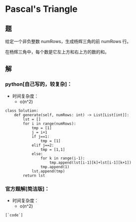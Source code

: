 # Pascal's Triangle

## 题

给定一个非负整数 numRows，生成杨辉三角的前 numRows 行。

在杨辉三角中，每个数是它左上方和右上方的数的和。

## 解

### python[自己写的，较复杂]：
- 时间复杂度：
  - o(n^2)
```
class Solution:
    def generate(self, numRows: int) -> List[List[int]]:
        lst = []
        for i in range(numRows):
            tmp = [1]
            j = i+1
            if j==1:
                tmp = [1]
            elif j==2:
                tmp = [1,1]
            else:
                for k in range(i-1):
                    tmp.append(lst[i-1][k]+lst[i-1][k+1])
                tmp.append(1)
            lst.append(tmp)
        return lst
```

### 官方题解[简洁版]：
- 时间复杂度：
  - o(n^2)
```
[`code`]
```